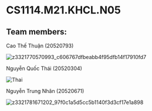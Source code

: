 # CS1114.M21.KHCL.N05

## Team members:

Cao Thế Thuận (20520793)

![z3321770570993_c606767dfbeabb4f95dfb14f17910fd7](https://user-images.githubusercontent.com/79263846/162102270-499d370e-f7cb-4cf2-a221-f37762990425.jpg)

Nguyễn Quốc Thái (20520304)

![Thai](https://user-images.githubusercontent.com/79263846/162101923-3ad8fb8b-4a8d-464a-b134-6c47263c4e13.jpg)

Nguyễn Trung Nhân (20520671)

![z3321781671202_97f0c1a5d5cc5b1140f3d3cf17e1a898](https://user-images.githubusercontent.com/79263846/162102685-6be278f0-53f7-438f-85cd-1d22afb29c31.jpg)
